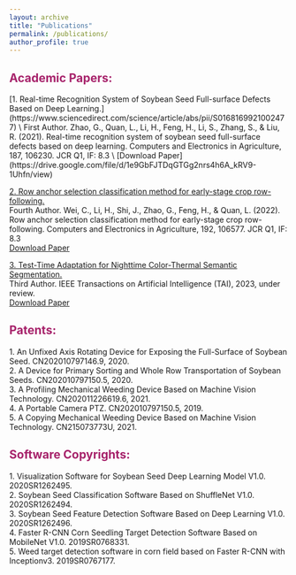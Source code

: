 ```yaml
---
layout: archive
title: "Publications"
permalink: /publications/
author_profile: true
---
```



<h2><span style="color: rgb(167, 35, 107);"><b>Academic Papers:</b></span></h2> 
[1. Real-time Recognition System of Soybean Seed Full-surface Defects Based on Deep Learning.](https://www.sciencedirect.com/science/article/abs/pii/S0168169921002477)  \
First Author. Zhao, G., Quan, L., Li, H., Feng, H., Li, S., Zhang, S., & Liu, R. (2021). Real-time recognition system of soybean seed full-surface defects based on deep learning. Computers and Electronics in Agriculture, 187, 106230. JCR Q1, IF: 8.3 \
[Download Paper](https://drive.google.com/file/d/1e9GbFJTDqGTGg2nrs4h6A_kRV9-1Uhfn/view)

[2. Row anchor selection classification method for early-stage crop row-following.](https://www.sciencedirect.com/science/article/pii/S0168169921005949)  \
Fourth Author. Wei, C., Li, H., Shi, J., Zhao, G., Feng, H., & Quan, L. (2022). Row anchor selection classification method for early-stage crop row-following. Computers and Electronics in Agriculture, 192, 106577. JCR Q1, IF: 8.3 \
[Download Paper](https://drive.google.com/file/d/1SGTYsMh1vMhl_788ZPZwwfGD7qmYYDlv/view)

[3. Test-Time Adaptation for Nighttime Color-Thermal Semantic Segmentation.](https://ieeexplore.ieee.org/xpl/RecentIssue.jsp?punumber=9078688)  \
Third Author. IEEE Transactions on Artificial Intelligence (TAI), 2023, under review.  \
[Download Paper](XXXX)

<h2><span style="color: rgb(167, 35, 107);"><b>Patents:</b></span></h2> 
1. An Unfixed Axis Rotating Device for Exposing the Full-Surface of Soybean Seed. CN202010797146.9, 2020. <br>
2. A Device for Primary Sorting and Whole Row Transportation of Soybean Seeds. CN202010797150.5, 2020. <br>
3. A Profiling Mechanical Weeding Device Based on Machine Vision Technology. CN202011226619.6, 2021. <br>
4. A Portable Camera PTZ. CN202010797150.5, 2019. <br>
5. A Copying Mechanical Weeding Device Based on Machine Vision Technology. CN215073773U, 2021. <br>

<h2><span style="color: rgb(167, 35, 107);"><b>Software Copyrights:</b></span></h2> 
1. Visualization Software for Soybean Seed Deep Learning Model V1.0. 2020SR1262495. <br>
2. Soybean Seed Classification Software Based on ShuffleNet V1.0. 2020SR1262494. <br>
3. Soybean Seed Feature Detection Software Based on Deep Learning V1.0. 2020SR1262496. <br>
4. Faster R-CNN Corn Seedling Target Detection Software Based on MobileNet V1.0. 2019SR0768331.	<br>
5. Weed target detection software in corn field based on Faster R-CNN with Inceptionv3. 2019SR0767177. <br>
